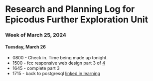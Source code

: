 # Research and Planning Log for Epicodus Further Exploration Unit

### Week of March 25, 2024

#### Tuesday, March 26

* 0800 - Check in. Time being made up tonight.
* 1500 - fcc responsive web design part 3 of [4](https://www.freecodecamp.org/learn/2022/responsive-web-design/)
* 1645 - complete part 3
* 1715 - back to postgresql [linked in learning](https://www.linkedin.com/learning/postgresql-essential-training-22611610/browse-the-server-with-a-graphical-interface?autoSkip=true&resume=false)